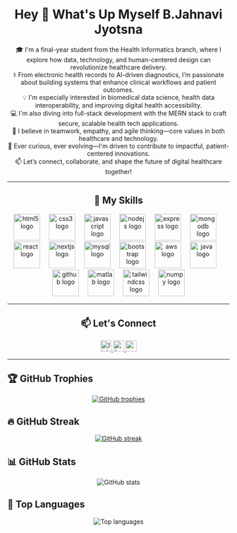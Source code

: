 <h1 align="center">Hey 👋 What's Up Myself B.Jahnavi Jyotsna</h1>

<p align="center">
🎓 I'm a final-year student from the Health Informatics branch, where I explore how data, technology, and human-centered design can revolutionize healthcare delivery.<br>
⚕️ From electronic health records to AI-driven diagnostics, I’m passionate about building systems that enhance clinical workflows and patient outcomes.<br>
💡 I'm especially interested in biomedical data science, health data interoperability, and improving digital health accessibility.<br>
💻 I'm also diving into full-stack development with the MERN stack to craft secure, scalable health tech applications.<br>
🤝 I believe in teamwork, empathy, and agile thinking—core values in both healthcare and technology.<br>
🚀 Ever curious, ever evolving—I'm driven to contribute to impactful, patient-centered innovations.<br>
📫 Let’s connect, collaborate, and shape the future of digital healthcare together!
</p>

---

<h2 align="center">💼 My Skills</h2>

<div align="center">
  <img src="https://cdn.jsdelivr.net/gh/devicons/devicon/icons/html5/html5-original-wordmark.svg" height="60" alt="html5 logo" />
  <img width="12" />
  <img src="https://cdn.jsdelivr.net/gh/devicons/devicon/icons/css3/css3-original-wordmark.svg" height="60" alt="css3 logo" />
  <img width="12" />
  <img src="https://cdn.jsdelivr.net/gh/devicons/devicon/icons/javascript/javascript-original.svg" height="60" alt="javascript logo" />
  <img width="12" />
  <img src="https://cdn.jsdelivr.net/gh/devicons/devicon/icons/nodejs/nodejs-original-wordmark.svg" height="60" alt="nodejs logo" />
  <img width="12" />
  <img src="https://cdn.jsdelivr.net/gh/devicons/devicon/icons/express/express-original.svg" height="60" alt="express logo" />
  <img width="12" />
  <img src="https://cdn.jsdelivr.net/gh/devicons/devicon/icons/mongodb/mongodb-original-wordmark.svg" height="60" alt="mongodb logo" />
  <img width="12" />
  <img src="https://cdn.jsdelivr.net/gh/devicons/devicon/icons/react/react-original-wordmark.svg" height="60" alt="react logo" />
  <img width="12" />
  <img src="https://cdn.jsdelivr.net/gh/devicons/devicon/icons/nextjs/nextjs-original-wordmark.svg" height="60" alt="nextjs logo" />
  <img width="12" />
  <img src="https://cdn.jsdelivr.net/gh/devicons/devicon/icons/mysql/mysql-original-wordmark.svg" height="60" alt="mysql logo" />
  <img width="12" />
  <img src="https://cdn.jsdelivr.net/gh/devicons/devicon/icons/bootstrap/bootstrap-original-wordmark.svg" height="60" alt="bootstrap logo" />
  <img width="12" />
  <img src="https://cdn.jsdelivr.net/gh/devicons/devicon/icons/amazonwebservices/amazonwebservices-original-wordmark.svg" height="60" alt="aws logo" />
  <img width="12" />
  <img src="https://cdn.jsdelivr.net/gh/devicons/devicon/icons/java/java-original-wordmark.svg" height="60" alt="java logo" />
  <img width="12" />
  <img src="https://cdn.jsdelivr.net/gh/devicons/devicon/icons/github/github-original-wordmark.svg" height="60" alt="github logo" />
  <img width="12" />
  <img src="https://cdn.jsdelivr.net/gh/devicons/devicon/icons/matlab/matlab-original.svg" height="60" alt="matlab logo" />
  <img width="12" />
  <img src="https://cdn.jsdelivr.net/gh/devicons/devicon/icons/tailwindcss/tailwindcss-original-wordmark.svg" height="60" alt="tailwindcss logo" />
  <img width="12" />
  <img src="https://cdn.jsdelivr.net/gh/devicons/devicon/icons/numpy/numpy-original-wordmark.svg" height="60" alt="numpy logo" />
</div>

---

<h2 align="center">📫 Let's Connect</h2>

<div align="center">
  <a href="https://www.linkedin.com/in/busam2004@gmail.com/" target="_blank">
    <img src="https://img.shields.io/static/v1?message=LinkedIn&logo=linkedin&label=&color=0077B5&logoColor=white&labelColor=&style=for-the-badge" height="25" alt="linkedin logo" />
  </a>
  <a href="https://www.hackerrank.com/" target="_blank">
    <img src="https://img.shields.io/static/v1?message=HackerRank&logo=hackerrank&label=&color=2EC866&logoColor=white&labelColor=&style=for-the-badge" height="25" alt="hackerrank logo" />
  </a>
  <a href="mailto:busam2004@gmail.com target="_blank">
    <img src="https://img.shields.io/static/v1?message=Gmail&logo=gmail&label=&color=D14836&logoColor=white&labelColor=&style=for-the-badge" height="25" alt="gmail logo" />
  </a>
</div>

---

## 🏆 GitHub Trophies
<p align="center">
  <a href="https://github.com/bjahnavijyotsna" target="_blank">
    <img src="https://github-profile-trophy.vercel.app/?username=bjahnavijyotsna&theme=radical&margin-w=10&no-frame=true" alt="GitHub trophies" />
  </a>
</p>

## 🔥 GitHub Streak
<p align="center">
  <a href="https://github.com/bjahnavijyotsna" target="_blank">
    <img src="https://github-readme-streak-stats.herokuapp.com?user=bjahnavijyotsna&theme=radical" alt="GitHub streak" />
  </a>
</p>

## 📊 GitHub Stats
<p align="center">
  <img src="https://github-readme-stats.vercel.app/api?username=bjahnavijyotsna&show_icons=true&theme=radical" alt="GitHub stats" />
</p>

## 📘 Top Languages
<p align="center">
  <img src="https://github-readme-stats.vercel.app/api/top-langs/?username=bjahnavijyotsna&layout=compact&theme=radical" alt="Top languages" />
</p>

